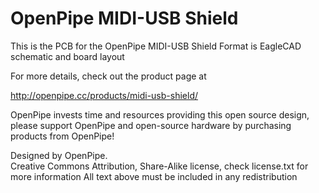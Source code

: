 OpenPipe MIDI-USB Shield
========================

This is the PCB for the OpenPipe MIDI-USB Shield
Format is EagleCAD schematic and board layout

For more details, check out the product page at

http://openpipe.cc/products/midi-usb-shield/

OpenPipe invests time and resources providing this open source design, 
please support OpenPipe and open-source hardware by purchasing 
products from OpenPipe!

Designed by OpenPipe.  
Creative Commons Attribution, Share-Alike license, check license.txt for more information
All text above must be included in any redistribution
